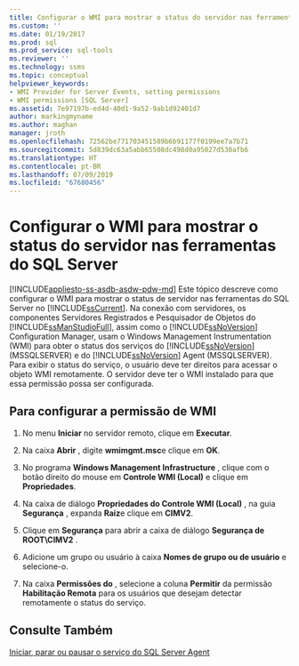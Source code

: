 ```yaml
---
title: Configurar o WMI para mostrar o status do servidor nas ferramentas do SQL Server | Microsoft Docs
ms.custom: ''
ms.date: 01/19/2017
ms.prod: sql
ms.prod_service: sql-tools
ms.reviewer: ''
ms.technology: ssms
ms.topic: conceptual
helpviewer_keywords:
- WMI Provider for Server Events, setting permissions
- WMI permissions [SQL Server]
ms.assetid: 7e97197b-ed4d-40d1-9a52-9ab1d92401d7
author: markingmyname
ms.author: maghan
manager: jroth
ms.openlocfilehash: 72562be771703451589b6b91177f0199ee7a7b71
ms.sourcegitcommit: 5d839dc63a5abb65508dc498d0a95027d530afb6
ms.translationtype: HT
ms.contentlocale: pt-BR
ms.lasthandoff: 07/09/2019
ms.locfileid: "67680456"
---
```

# <a name="configure-wmi-to-show-server-status-in-sql-server-tools"></a>Configurar o WMI para mostrar o status do servidor nas ferramentas do SQL Server
[!INCLUDE[appliesto-ss-asdb-asdw-pdw-md](../includes/appliesto-ss-asdb-asdw-pdw-md.md)]
Este tópico descreve como configurar o WMI para mostrar o status de servidor nas ferramentas do SQL Server no [!INCLUDE[ssCurrent](../includes/sscurrent-md.md)]. Na conexão com servidores, os componentes Servidores Registrados e Pesquisador de Objetos do [!INCLUDE[ssManStudioFull](../includes/ssmanstudiofull-md.md)], assim como o [!INCLUDE[ssNoVersion](../includes/ssnoversion-md.md)] Configuration Manager, usam o Windows Management Instrumentation (WMI) para obter o status dos serviços do [!INCLUDE[ssNoVersion](../includes/ssnoversion-md.md)] (MSSQLSERVER) e do [!INCLUDE[ssNoVersion](../includes/ssnoversion-md.md)] Agent (MSSQLSERVER). Para exibir o status do serviço, o usuário deve ter direitos para acessar o objeto WMI remotamente. O servidor deve ter o WMI instalado para que essa permissão possa ser configurada.  
  
## <a name="SSMSProcedure"></a>Para configurar a permissão de WMI  
  
1.  No menu **Iniciar** no servidor remoto, clique em **Executar**.  
  
2.  Na caixa **Abrir** , digite **wmimgmt.msc**e clique em **OK**.  
  
3.  No programa **Windows Management Infrastructure** , clique com o botão direito do mouse em **Controle WMI (Local)** e clique em **Propriedades**.  
  
4.  Na caixa de diálogo **Propriedades do Controle WMI (Local)** , na guia **Segurança** , expanda **Raiz**e clique em **CIMV2**.  
  
5.  Clique em **Segurança** para abrir a caixa de diálogo **Segurança de ROOT\CIMV2** .  
  
6.  Adicione um grupo ou usuário à caixa **Nomes de grupo ou de usuário** e selecione-o.  
  
7.  Na caixa **Permissões do** _<group or user>_ , selecione a coluna **Permitir** da permissão **Habilitação Remota** para os usuários que desejam detectar remotamente o status do serviço.  
  
## <a name="see-also"></a>Consulte Também  
[Iniciar, parar ou pausar o serviço do SQL Server Agent](../ssms/agent/start-stop-or-pause-the-sql-server-agent-service.md)  
  
